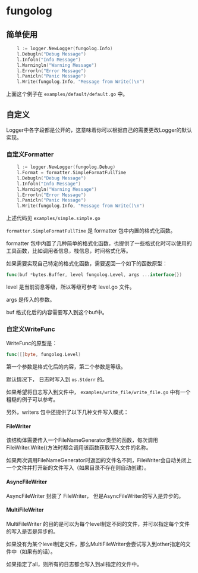 # fungolog

## 简单使用

```go
	l := logger.NewLogger(fungolog.Info)
	l.Debugln("Debug Message")
	l.Infoln("Info Message")
	l.Warningln("Warning Message")
	l.Errorln("Error Message")
	l.Panicln("Panic Message")
	l.Write(fungolog.Info, "Message from Write()\n")
```

上面这个例子在 `examples/default/default.go` 中。
 

## 自定义

Logger中各字段都是公开的，这意味着你可以根据自己的需要更改Logger的默认实现。

### 自定义Formatter

```go
	l := logger.NewLogger(fungolog.Debug)
	l.Format = formatter.SimpleFormatFullTime
	l.Debugln("Debug Message")
	l.Infoln("Info Message")
	l.Warningln("Warning Message")
	l.Errorln("Error Message")
	l.Panicln("Panic Message")
	l.Write(fungolog.Info, "Message from Write()\n")
```

上述代码见 `examples/simple.simple.go`

`formatter.SimpleFormatFullTime` 是 formatter 包中内置的格式化函数。

formatter 包中内置了几种简单的格式化函数，也提供了一些格式化时可以使用的工具函数，比如调用者信息，栈信息，时间格式化等。

如果需要实现自己特定的格式化函数，需要返回一个如下的函数原型：

```go
func(buf *bytes.Buffer, level fungolog.Level, args ...interface{})
```

level 是当前消息等级，所以等级可参考 level.go 文件。

args 是传入的参数。

buf 格式化后的内容需要写入到这个buf中。

### 自定义WriteFunc

WriteFunc的原型是：

```go
func([]byte, fungolog.Level)
```

第一个参数是格式化后的内容，第二个参数是等级。

默认情况下， 日志时写入到 `os.Stderr` 的。

如果希望将日志写入到文件中， `examples/write_file/write_file.go` 中有一个粗糙的例子可以参考。

另外，writers 包中还提供了以下几种文件写入模式：

#### FileWriter 

该结构体需要传入一个FileNameGenerator类型的函数，每次调用FileWriter.Write()方法时都会调用该函数获取写入文件的名称。

如果两次调用FileNameGenerator时返回的文件名不同，FileWriter会自动关闭上一个文件并打开新的文件写入（如果目录不存在则自动创建）。

#### AsyncFileWriter

AsyncFileWriter 封装了 FileWriter， 但是AsyncFileWriter的写入是异步的。

#### MultiFileWriter

MultiFileWriter 的目的是可以为每个level制定不同的文件，并可以指定每个文件的写入是否是异步的。

如果没有为某个level制定文件，那么MultiFileWriter会尝试写入到other指定的文件中（如果有的话）。

如果指定了all，则所有的日志都会写入到all指定的文件中。
